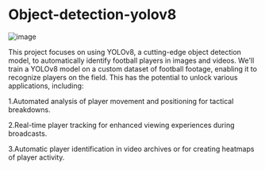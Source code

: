 # Object-detection-yolov8

![image](https://github.com/dikshithakalva/Object-detection-yolov8/assets/132540315/d387fc9a-21d7-4378-8ae2-8e44049ccdfb)


This project focuses on using YOLOv8, a cutting-edge object detection model, to automatically identify football players in images and videos.
We'll train a YOLOv8 model on a custom dataset of football footage, enabling it to recognize players on the field. This has the potential to unlock various applications, including:

1.Automated analysis of player movement and positioning for tactical breakdowns.

2.Real-time player tracking for enhanced viewing experiences during broadcasts.

3.Automatic player identification in video archives or for creating heatmaps of player activity.
